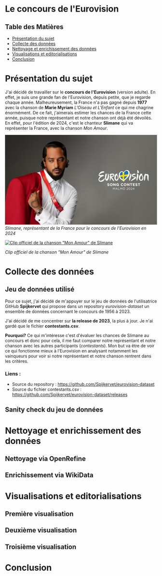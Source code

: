 # Le concours de l'Eurovision 
## Table des Matières

- [Présentation du sujet](#présentation-du-sujet)
- [Collecte des données](#collecte-des-données)
- [Nettoyage et enrichissement des données](#nettoyage-et-enrichissement-des-données)
- [Visualisations et editorialisations](#visualisations-et-editorialisations)
- [Conclusion](#conclusion)

# Présentation du sujet
J'ai décidé de travailler sur le **concours de l'Eurovision** (version adulte). En effet, je suis une grande fan de l'Eurovision, depuis petite, que je regarde chaque année. Malheureusement, la France n'a pas gagné depuis **1977** avec la chanson de **Marie Myriam** *L'Oiseau et L'Enfant* ce qui me chagrine énormément. De ce fait, j'aimerais estimer les chances de la France cette année, puisque notre représentant et notre chanson ont déjà été dévoilés. En effet, pour l'édition de 2024, c'est le chanteur **Slimane** qui va représenter la France, avec la chanson *Mon Amour*.

![Photo de Slimane, représentant de la France pour le concours de l'Eurovision en 2024](/images/Eurovision_2024_France_Slimane_MonAmour.jpg)
*Slimane, représentant de la France pour le concours de l'Eurovision en 2024*

[![Clip officiel de la chanson "Mon Amour" de Slimane](https://img.youtube.com/vi/bal8oESDH7s/0.jpg)](https://www.youtube.com/watch?v=bal8oESDH7s)

*Clip officiel de la chanson "Mon Amour" de Slimane*

# Collecte des données
## Jeu de données utilisé
Pour ce sujet, j'ai décidé de m'appuyer sur le jeu de données de l'utilisatrice GitHub **Spijkervet** qui propose dans un repository *eurovision-dataset* un ensemble de données concernant le concours de 1956 à 2023.

J'ai décidé de me concentrer sur **la release de 2023**, la plus à jour. Je n'ai gardé que le fichier **contestants.csv**.

**Pourquoi?**
Ce qui m'intéresse c'est d'évaluer les chances de Slimane au concours et donc pour cela, il me faut comparer notre représentant et notre chanson avec les autres participants (*contestants*). Mon but va être de voir ce qui fonctionne mieux à l'Eurovision en analysant notamment les vainqueurs pour voir si notre représentant et notre chanson rentrent dans les critères.

### Liens :
* Source du repository : https://github.com/Spijkervet/eurovision-dataset
* Source du fichier contestants.csv : https://github.com/Spijkervet/eurovision-dataset/releases


## Sanity check du jeu de données

# Nettoyage et enrichissement des données
## Nettoyage via OpenRefine 
## Enrichissement via WikiData

# Visualisations et editorialisations
## Première visualisation
## Deuxième visualisation
## Troisième visualisation

# Conclusion
